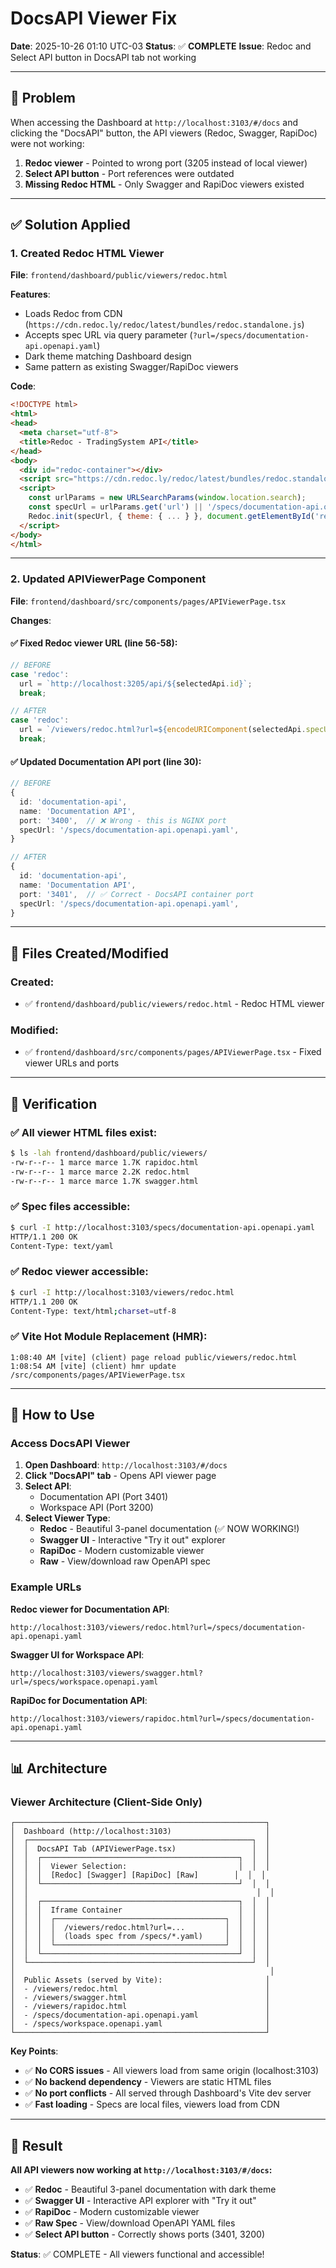 # DocsAPI Viewer Fix

**Date**: 2025-10-26 01:10 UTC-03
**Status**: ✅ **COMPLETE**
**Issue**: Redoc and Select API button in DocsAPI tab not working

---

## 🎯 Problem

When accessing the Dashboard at `http://localhost:3103/#/docs` and clicking the "DocsAPI" button, the API viewers (Redoc, Swagger, RapiDoc) were not working:

1. **Redoc viewer** - Pointed to wrong port (3205 instead of local viewer)
2. **Select API button** - Port references were outdated
3. **Missing Redoc HTML** - Only Swagger and RapiDoc viewers existed

---

## ✅ Solution Applied

### 1. Created Redoc HTML Viewer

**File**: `frontend/dashboard/public/viewers/redoc.html`

**Features**:
- Loads Redoc from CDN (`https://cdn.redoc.ly/redoc/latest/bundles/redoc.standalone.js`)
- Accepts spec URL via query parameter (`?url=/specs/documentation-api.openapi.yaml`)
- Dark theme matching Dashboard design
- Same pattern as existing Swagger/RapiDoc viewers

**Code**:
```html
<!DOCTYPE html>
<html>
<head>
  <meta charset="utf-8">
  <title>Redoc - TradingSystem API</title>
</head>
<body>
  <div id="redoc-container"></div>
  <script src="https://cdn.redoc.ly/redoc/latest/bundles/redoc.standalone.js"></script>
  <script>
    const urlParams = new URLSearchParams(window.location.search);
    const specUrl = urlParams.get('url') || '/specs/documentation-api.openapi.yaml';
    Redoc.init(specUrl, { theme: { ... } }, document.getElementById('redoc-container'));
  </script>
</body>
</html>
```

---

### 2. Updated APIViewerPage Component

**File**: `frontend/dashboard/src/components/pages/APIViewerPage.tsx`

**Changes**:

#### ✅ Fixed Redoc viewer URL (line 56-58):
```typescript
// BEFORE
case 'redoc':
  url = `http://localhost:3205/api/${selectedApi.id}`;
  break;

// AFTER
case 'redoc':
  url = `/viewers/redoc.html?url=${encodeURIComponent(selectedApi.specUrl)}`;
  break;
```

#### ✅ Updated Documentation API port (line 30):
```typescript
// BEFORE
{
  id: 'documentation-api',
  name: 'Documentation API',
  port: '3400',  // ❌ Wrong - this is NGINX port
  specUrl: '/specs/documentation-api.openapi.yaml',
}

// AFTER
{
  id: 'documentation-api',
  name: 'Documentation API',
  port: '3401',  // ✅ Correct - DocsAPI container port
  specUrl: '/specs/documentation-api.openapi.yaml',
}
```

---

## 📁 Files Created/Modified

### Created:
- ✅ `frontend/dashboard/public/viewers/redoc.html` - Redoc HTML viewer

### Modified:
- ✅ `frontend/dashboard/src/components/pages/APIViewerPage.tsx` - Fixed viewer URLs and ports

---

## 🧪 Verification

### ✅ All viewer HTML files exist:
```bash
$ ls -lah frontend/dashboard/public/viewers/
-rw-r--r-- 1 marce marce 1.7K rapidoc.html
-rw-r--r-- 1 marce marce 2.2K redoc.html
-rw-r--r-- 1 marce marce 1.7K swagger.html
```

### ✅ Spec files accessible:
```bash
$ curl -I http://localhost:3103/specs/documentation-api.openapi.yaml
HTTP/1.1 200 OK
Content-Type: text/yaml
```

### ✅ Redoc viewer accessible:
```bash
$ curl -I http://localhost:3103/viewers/redoc.html
HTTP/1.1 200 OK
Content-Type: text/html;charset=utf-8
```

### ✅ Vite Hot Module Replacement (HMR):
```
1:08:40 AM [vite] (client) page reload public/viewers/redoc.html
1:08:54 AM [vite] (client) hmr update /src/components/pages/APIViewerPage.tsx
```

---

## 🎯 How to Use

### Access DocsAPI Viewer

1. **Open Dashboard**: `http://localhost:3103/#/docs`
2. **Click "DocsAPI" tab** - Opens API viewer page
3. **Select API**:
   - Documentation API (Port 3401)
   - Workspace API (Port 3200)
4. **Select Viewer Type**:
   - **Redoc** - Beautiful 3-panel documentation (✅ NOW WORKING!)
   - **Swagger UI** - Interactive "Try it out" explorer
   - **RapiDoc** - Modern customizable viewer
   - **Raw** - View/download raw OpenAPI spec

### Example URLs

**Redoc viewer for Documentation API**:
```
http://localhost:3103/viewers/redoc.html?url=/specs/documentation-api.openapi.yaml
```

**Swagger UI for Workspace API**:
```
http://localhost:3103/viewers/swagger.html?url=/specs/workspace.openapi.yaml
```

**RapiDoc for Documentation API**:
```
http://localhost:3103/viewers/rapidoc.html?url=/specs/documentation-api.openapi.yaml
```

---

## 📊 Architecture

### Viewer Architecture (Client-Side Only)

```
┌────────────────────────────────────────────────────────┐
│  Dashboard (http://localhost:3103)                     │
│  ┌──────────────────────────────────────────────────┐  │
│  │  DocsAPI Tab (APIViewerPage.tsx)                 │  │
│  │  ┌────────────────────────────────────────────┐  │  │
│  │  │  Viewer Selection:                         │  │  │
│  │  │  [Redoc] [Swagger] [RapiDoc] [Raw]        │  │  │
│  │  └────────────────────────────────────────────┘  │  │
│  │                                                   │  │
│  │  ┌────────────────────────────────────────────┐  │  │
│  │  │  Iframe Container                          │  │  │
│  │  │  ┌──────────────────────────────────────┐  │  │  │
│  │  │  │  /viewers/redoc.html?url=...         │  │  │  │
│  │  │  │  (loads spec from /specs/*.yaml)     │  │  │  │
│  │  │  └──────────────────────────────────────┘  │  │  │
│  │  └────────────────────────────────────────────┘  │  │
│  └──────────────────────────────────────────────────┘  │
│                                                         │
│  Public Assets (served by Vite):                       │
│  - /viewers/redoc.html                                 │
│  - /viewers/swagger.html                               │
│  - /viewers/rapidoc.html                               │
│  - /specs/documentation-api.openapi.yaml               │
│  - /specs/workspace.openapi.yaml                       │
└────────────────────────────────────────────────────────┘
```

**Key Points**:
- ✅ **No CORS issues** - All viewers load from same origin (localhost:3103)
- ✅ **No backend dependency** - Viewers are static HTML files
- ✅ **No port conflicts** - All served through Dashboard's Vite dev server
- ✅ **Fast loading** - Specs are local files, viewers load from CDN

---

## 🎉 Result

**All API viewers now working at `http://localhost:3103/#/docs`:**

- ✅ **Redoc** - Beautiful 3-panel documentation with dark theme
- ✅ **Swagger UI** - Interactive API explorer with "Try it out"
- ✅ **RapiDoc** - Modern customizable viewer
- ✅ **Raw Spec** - View/download OpenAPI YAML files
- ✅ **Select API button** - Correctly shows ports (3401, 3200)

**Status**: ✅ COMPLETE - All viewers functional and accessible!
